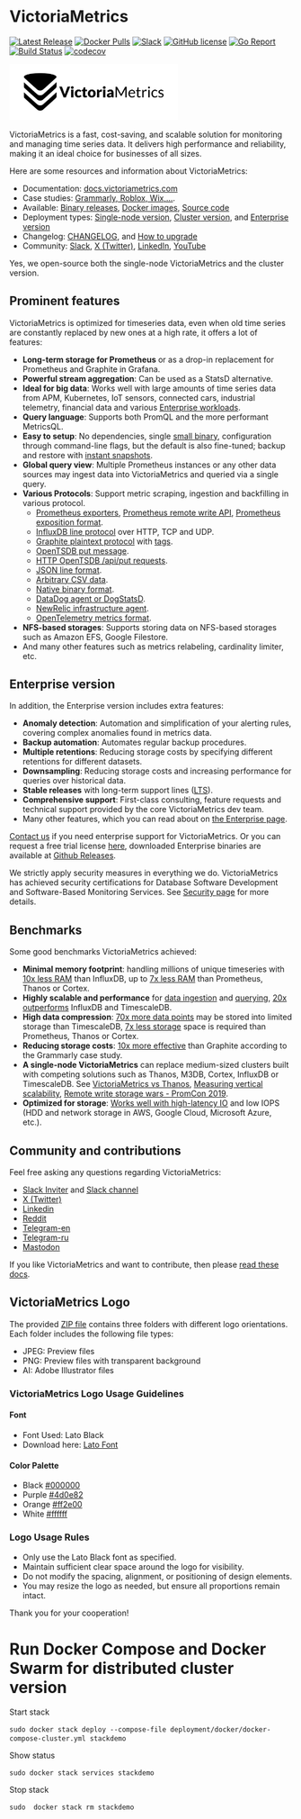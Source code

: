 # VictoriaMetrics

[![Latest Release](https://img.shields.io/github/release/VictoriaMetrics/VictoriaMetrics.svg?style=flat-square)](https://github.com/zzylol/VictoriaMetrics-cluster/releases/latest)
[![Docker Pulls](https://img.shields.io/docker/pulls/victoriametrics/victoria-metrics.svg?maxAge=604800)](https://hub.docker.com/r/victoriametrics/victoria-metrics)
[![Slack](https://img.shields.io/badge/join%20slack-%23victoriametrics-brightgreen.svg)](https://slack.victoriametrics.com/)
[![GitHub license](https://img.shields.io/github/license/VictoriaMetrics/VictoriaMetrics.svg)](https://github.com/zzylol/VictoriaMetrics-cluster/blob/master/LICENSE)
[![Go Report](https://goreportcard.com/badge/github.com/zzylol/VictoriaMetrics-cluster)](https://goreportcard.com/report/github.com/zzylol/VictoriaMetrics-cluster)
[![Build Status](https://github.com/zzylol/VictoriaMetrics-cluster/workflows/main/badge.svg)](https://github.com/zzylol/VictoriaMetrics-cluster/actions)
[![codecov](https://codecov.io/gh/VictoriaMetrics/VictoriaMetrics/branch/master/graph/badge.svg)](https://codecov.io/gh/VictoriaMetrics/VictoriaMetrics)

<picture>
  <source srcset="docs/logo_white.webp" media="(prefers-color-scheme: dark)">
  <source srcset="docs/logo.webp" media="(prefers-color-scheme: light)">
  <img src="docs/logo.webp" width="300" alt="VictoriaMetrics logo">
</picture>

VictoriaMetrics is a fast, cost-saving, and scalable solution for monitoring and managing time series data. It delivers high performance and reliability, making it an ideal choice for businesses of all sizes.

Here are some resources and information about VictoriaMetrics:

- Documentation: [docs.victoriametrics.com](https://docs.victoriametrics.com)
- Case studies: [Grammarly, Roblox, Wix,...](https://docs.victoriametrics.com/casestudies/).
- Available: [Binary releases](https://github.com/zzylol/VictoriaMetrics-cluster/releases/latest), [Docker images](https://hub.docker.com/r/victoriametrics/victoria-metrics/), [Source code](https://github.com/zzylol/VictoriaMetrics-cluster)
- Deployment types: [Single-node version](https://docs.victoriametrics.com/), [Cluster version](https://docs.victoriametrics.com/cluster-victoriametrics/), and [Enterprise version](https://docs.victoriametrics.com/enterprise/)
- Changelog: [CHANGELOG](https://docs.victoriametrics.com/changelog/), and [How to upgrade](https://docs.victoriametrics.com/#how-to-upgrade-victoriametrics)
- Community: [Slack](https://slack.victoriametrics.com/), [X (Twitter)](https://x.com/VictoriaMetrics), [LinkedIn](https://www.linkedin.com/company/victoriametrics/), [YouTube](https://www.youtube.com/@VictoriaMetrics)

Yes, we open-source both the single-node VictoriaMetrics and the cluster version.

## Prominent features

VictoriaMetrics is optimized for timeseries data, even when old time series are constantly replaced by new ones at a high rate, it offers a lot of features:

* **Long-term storage for Prometheus** or as a drop-in replacement for Prometheus and Graphite in Grafana.
* **Powerful stream aggregation**: Can be used as a StatsD alternative.
* **Ideal for big data**: Works well with large amounts of time series data from APM, Kubernetes, IoT sensors, connected cars, industrial telemetry, financial data and various [Enterprise workloads](https://docs.victoriametrics.com/enterprise/).
* **Query language**: Supports both PromQL and the more performant MetricsQL.
* **Easy to setup**: No dependencies, single [small binary](https://medium.com/@valyala/stripping-dependency-bloat-in-victoriametrics-docker-image-983fb5912b0d), configuration through command-line flags, but the default is also fine-tuned; backup and restore with [instant snapshots](https://medium.com/@valyala/how-victoriametrics-makes-instant-snapshots-for-multi-terabyte-time-series-data-e1f3fb0e0282).
* **Global query view**: Multiple Prometheus instances or any other data sources may ingest data into VictoriaMetrics and queried via a single query.
* **Various Protocols**: Support metric scraping, ingestion and backfilling in various protocol.
    * [Prometheus exporters](https://docs.victoriametrics.com/#how-to-scrape-prometheus-exporters-such-as-node-exporter), [Prometheus remote write API](https://docs.victoriametrics.com/#prometheus-setup), [Prometheus exposition format](https://docs.victoriametrics.com/#how-to-import-data-in-prometheus-exposition-format).
    * [InfluxDB line protocol](https://docs.victoriametrics.com/#how-to-send-data-from-influxdb-compatible-agents-such-as-telegraf) over HTTP, TCP and UDP.
    * [Graphite plaintext protocol](https://docs.victoriametrics.com/#how-to-send-data-from-graphite-compatible-agents-such-as-statsd) with [tags](https://graphite.readthedocs.io/en/latest/tags.html#carbon).
    * [OpenTSDB put message](https://docs.victoriametrics.com/#sending-data-via-telnet-put-protocol).
    * [HTTP OpenTSDB /api/put requests](https://docs.victoriametrics.com/#sending-opentsdb-data-via-http-apiput-requests).
    * [JSON line format](https://docs.victoriametrics.com/#how-to-import-data-in-json-line-format).
    * [Arbitrary CSV data](https://docs.victoriametrics.com/#how-to-import-csv-data).
    * [Native binary format](https://docs.victoriametrics.com/#how-to-import-data-in-native-format).
    * [DataDog agent or DogStatsD](https://docs.victoriametrics.com/#how-to-send-data-from-datadog-agent).
    * [NewRelic infrastructure agent](https://docs.victoriametrics.com/#how-to-send-data-from-newrelic-agent).
    * [OpenTelemetry metrics format](https://docs.victoriametrics.com/#sending-data-via-opentelemetry).
* **NFS-based storages**: Supports storing data on NFS-based storages such as Amazon EFS, Google Filestore.
* And many other features such as metrics relabeling, cardinality limiter, etc.

## Enterprise version

In addition, the Enterprise version includes extra features:

- **Anomaly detection**: Automation and simplification of your alerting rules, covering complex anomalies found in metrics data.
- **Backup automation**: Automates regular backup procedures.
- **Multiple retentions**: Reducing storage costs by specifying different retentions for different datasets.
- **Downsampling**: Reducing storage costs and increasing performance for queries over historical data.
- **Stable releases** with long-term support lines ([LTS](https://docs.victoriametrics.com/lts-releases/)).
- **Comprehensive support**: First-class consulting, feature requests and technical support provided by the core VictoriaMetrics dev team.
- Many other features, which you can read about on [the Enterprise page](https://docs.victoriametrics.com/enterprise/).

[Contact us](mailto:info@victoriametrics.com) if you need enterprise support for VictoriaMetrics. Or you can request a free trial license [here](https://victoriametrics.com/products/enterprise/trial/), downloaded Enterprise binaries are available at [Github Releases](https://github.com/zzylol/VictoriaMetrics-cluster/releases/latest).

We strictly apply security measures in everything we do. VictoriaMetrics has achieved security certifications for Database Software Development and Software-Based Monitoring Services. See [Security page](https://victoriametrics.com/security/) for more details.

## Benchmarks 

Some good benchmarks VictoriaMetrics achieved:

* **Minimal memory footprint**: handling millions of unique timeseries with [10x less RAM](https://medium.com/@valyala/insert-benchmarks-with-inch-influxdb-vs-victoriametrics-e31a41ae2893) than InfluxDB, up to [7x less RAM](https://valyala.medium.com/prometheus-vs-victoriametrics-benchmark-on-node-exporter-metrics-4ca29c75590f) than Prometheus, Thanos or Cortex.
* **Highly scalable and performance** for [data ingestion](https://medium.com/@valyala/high-cardinality-tsdb-benchmarks-victoriametrics-vs-timescaledb-vs-influxdb-13e6ee64dd6b) and [querying](https://medium.com/@valyala/when-size-matters-benchmarking-victoriametrics-vs-timescale-and-influxdb-6035811952d4), [20x outperforms](https://medium.com/@valyala/insert-benchmarks-with-inch-influxdb-vs-victoriametrics-e31a41ae2893) InfluxDB and TimescaleDB.
* **High data compression**: [70x more data points](https://medium.com/@valyala/when-size-matters-benchmarking-victoriametrics-vs-timescale-and-influxdb-6035811952d4) may be stored into limited storage than TimescaleDB, [7x less storage](https://valyala.medium.com/prometheus-vs-victoriametrics-benchmark-on-node-exporter-metrics-4ca29c75590f) space is required than Prometheus, Thanos or Cortex.
* **Reducing storage costs**: [10x more effective](https://docs.victoriametrics.com/casestudies/#grammarly) than Graphite according to the Grammarly case study.
* **A single-node VictoriaMetrics** can replace medium-sized clusters built with competing solutions such as Thanos, M3DB, Cortex, InfluxDB or TimescaleDB. See [VictoriaMetrics vs Thanos](https://medium.com/@valyala/comparing-thanos-to-victoriametrics-cluster-b193bea1683), [Measuring vertical scalability](https://medium.com/@valyala/measuring-vertical-scalability-for-time-series-databases-in-google-cloud-92550d78d8ae), [Remote write storage wars - PromCon 2019](https://promcon.io/2019-munich/talks/remote-write-storage-wars/).
* **Optimized for storage**: [Works well with high-latency IO](https://medium.com/@valyala/high-cardinality-tsdb-benchmarks-victoriametrics-vs-timescaledb-vs-influxdb-13e6ee64dd6b) and low IOPS (HDD and network storage in AWS, Google Cloud, Microsoft Azure, etc.).

## Community and contributions

Feel free asking any questions regarding VictoriaMetrics:

* [Slack Inviter](https://slack.victoriametrics.com/) and [Slack channel](https://victoriametrics.slack.com/)
* [X (Twitter)](https://x.com/VictoriaMetrics/)
* [Linkedin](https://www.linkedin.com/company/victoriametrics/)
* [Reddit](https://www.reddit.com/r/VictoriaMetrics/)
* [Telegram-en](https://t.me/VictoriaMetrics_en)
* [Telegram-ru](https://t.me/VictoriaMetrics_ru1)
* [Mastodon](https://mastodon.social/@victoriametrics/)

If you like VictoriaMetrics and want to contribute, then please [read these docs](https://docs.victoriametrics.com/contributing/).

## VictoriaMetrics Logo

The provided [ZIP file](https://github.com/zzylol/VictoriaMetrics-cluster/blob/master/VM_logo.zip) contains three folders with different logo orientations. Each folder includes the following file types:

* JPEG: Preview files
* PNG: Preview files with transparent background
* AI: Adobe Illustrator files

### VictoriaMetrics Logo Usage Guidelines

#### Font

* Font Used: Lato Black
* Download here: [Lato Font](https://fonts.google.com/specimen/Lato)

#### Color Palette

* Black [#000000](https://www.color-hex.com/color/000000)
* Purple [#4d0e82](https://www.color-hex.com/color/4d0e82)
* Orange [#ff2e00](https://www.color-hex.com/color/ff2e00)
* White [#ffffff](https://www.color-hex.com/color/ffffff)

### Logo Usage Rules

* Only use the Lato Black font as specified.
* Maintain sufficient clear space around the logo for visibility.
* Do not modify the spacing, alignment, or positioning of design elements.
* You may resize the logo as needed, but ensure all proportions remain intact.

Thank you for your cooperation!



# Run Docker Compose and Docker Swarm for distributed cluster version
Start stack
```
sudo docker stack deploy --compose-file deployment/docker/docker-compose-cluster.yml stackdemo
```

Show status
```
sudo docker stack services stackdemo
```

Stop stack
```
sudo  docker stack rm stackdemo
```